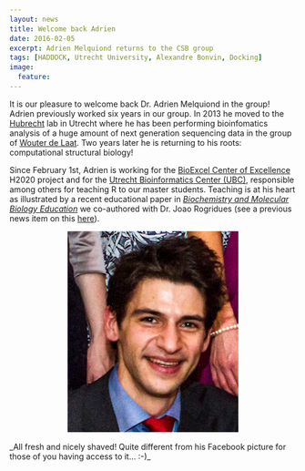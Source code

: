 ```yaml
---
layout: news
title: Welcome back Adrien
date: 2016-02-05
excerpt: Adrien Melquiond returns to the CSB group
tags: [HADDOCK, Utrecht University, Alexandre Bonvin, Docking]
image:
  feature:
---
```

It is our pleasure to welcome back Dr. Adrien Melquiond in the group! Adrien previously worked six years in our group. In 2013 he moved to the [Hubrecht](http://hubrecht.eu) lab in Utrecht where he has been performing bioinfomatics analysis of a huge amount of next generation sequencing data in the group of [Wouter de Laat](http://www.hubrecht.eu/onderzoekers/de-laat-group). Two years later he is returning to his roots: computational structural biology!
<BR>

Since February 1st, Adrien is working for the [BioExcel Center of Excellence](http://www.bioexcel.eu) H2020 project and for the [Utrecht Bioinformatics Center (UBC)](http://ubc.uu.nl), responsible among others for teaching R to our master students. Teaching is at his heart as illustrated by a recent educational paper in [_Biochemistry and Molecular Biology Education_](https://doi.org/doi:10.1002/bmb.20941) we co-authored with Dr. Joao Rogridues (see a previous news item on this [here](/news/How-a-bachelor-practical-became-an-educational-paper)).
<BR>

<figure align="center">
    <img src="/images/people/Adrien.jpg">
</figure>
_All fresh and nicely shaved! Quite different from his Facebook picture for those of you having access to it... :-)_
